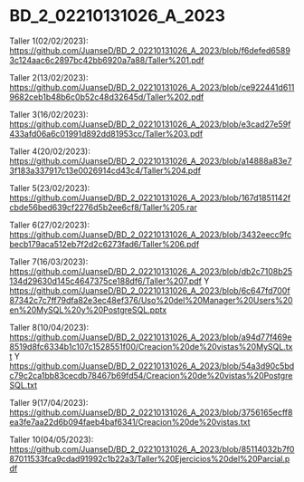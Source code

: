# BD_2_02210131026_A_2023

Taller 1(02/02/2023): https://github.com/JuanseD/BD_2_02210131026_A_2023/blob/f6defed65893c124aac6c2897bc42bb6920a7a88/Taller%201.pdf

Taller 2(13/02/2023): https://github.com/JuanseD/BD_2_02210131026_A_2023/blob/ce922441d6119682ceb1b48b6c0b52c48d32645d/Taller%202.pdf

Taller 3(16/02/2023): https://github.com/JuanseD/BD_2_02210131026_A_2023/blob/e3cad27e59f433afd06a6c01991d892dd81953cc/Taller%203.pdf

Taller 4(20/02/2023): https://github.com/JuanseD/BD_2_02210131026_A_2023/blob/a14888a83e73f183a337917c13e0026914cd43c4/Taller%204.pdf

Taller 5(23/02/2023): https://github.com/JuanseD/BD_2_02210131026_A_2023/blob/167d1851142fcbde56bed639cf2276d5b2ee6cf8/Taller%205.rar

Taller 6(27/02/2023): https://github.com/JuanseD/BD_2_02210131026_A_2023/blob/3432eecc9fcbecb179aca512eb7f2d2c6273fad6/Taller%206.pdf

Taller 7(16/03/2023): https://github.com/JuanseD/BD_2_02210131026_A_2023/blob/db2c7108b25134d29630d145c4647375ce188df6/Taller%207.pdf Y https://github.com/JuanseD/BD_2_02210131026_A_2023/blob/6c647fd700f87342c7c7ff79dfa82e3ec48ef376/Uso%20del%20Manager%20Users%20en%20MySQL%20y%20PostgreSQL.pptx

Taller 8(10/04/2023): https://github.com/JuanseD/BD_2_02210131026_A_2023/blob/a94d77f469e8519d8fc6334b1c107c1528551f00/Creacion%20de%20vistas%20MySQL.txt Y https://github.com/JuanseD/BD_2_02210131026_A_2023/blob/54a3d90c5bdc79c2ca1bb83cecdb78467b69fd54/Creacion%20de%20vistas%20PostgreSQL.txt

Taller 9(17/04/2023): https://github.com/JuanseD/BD_2_02210131026_A_2023/blob/3756165ecff8ea3fe7aa22d6b094faeb4baf6341/Creacion%20de%20vistas.txt

Taller 10(04/05/2023): https://github.com/JuanseD/BD_2_02210131026_A_2023/blob/85114032b7f087011533fca9cdad91992c1b22a3/Taller%20Ejercicios%20del%20Parcial.pdf
